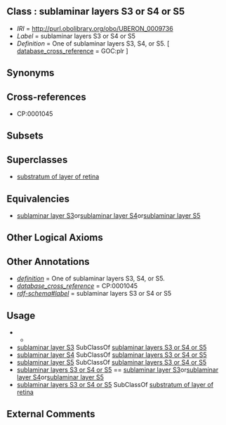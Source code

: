 
## Class : sublaminar layers S3 or S4 or S5

 * *IRI* = http://purl.obolibrary.org/obo/UBERON_0009736
 * *Label* = sublaminar layers S3 or S4 or S5
 * *Definition* = One of sublaminar layers S3, S4, or S5. [ [database_cross_reference](../../ef/oboInOwl#hasDbXref.md) = GOC:plr ]

## Synonyms


## Cross-references

 * CP:0001045

## Subsets


## Superclasses

 * [substratum of layer of retina](../../UBERON/21/UBERON_0008921.md)

## Equivalencies

 * [sublaminar layer S3](../../UBERON/24/UBERON_0008924.md)or[sublaminar layer S4](../../UBERON/25/UBERON_0008925.md)or[sublaminar layer S5](../../UBERON/26/UBERON_0008926.md)

## Other Logical Axioms


## Other Annotations

 * *[definition](../../IAO/15/IAO_0000115.md)* = One of sublaminar layers S3, S4, or S5.
 * *[database_cross_reference](../../ef/oboInOwl#hasDbXref.md)* = CP:0001045
 * *[rdf-schema#label](../../el/rdf-schema#label.md)* = sublaminar layers S3 or S4 or S5

## Usage

 * -
 * [sublaminar layer S3](../../UBERON/24/UBERON_0008924.md) SubClassOf [sublaminar layers S3 or S4 or S5](../../UBERON/36/UBERON_0009736.md)
 * [sublaminar layer S4](../../UBERON/25/UBERON_0008925.md) SubClassOf [sublaminar layers S3 or S4 or S5](../../UBERON/36/UBERON_0009736.md)
 * [sublaminar layer S5](../../UBERON/26/UBERON_0008926.md) SubClassOf [sublaminar layers S3 or S4 or S5](../../UBERON/36/UBERON_0009736.md)
 * [sublaminar layers S3 or S4 or S5](../../UBERON/36/UBERON_0009736.md) == [sublaminar layer S3](../../UBERON/24/UBERON_0008924.md)or[sublaminar layer S4](../../UBERON/25/UBERON_0008925.md)or[sublaminar layer S5](../../UBERON/26/UBERON_0008926.md)
 * [sublaminar layers S3 or S4 or S5](../../UBERON/36/UBERON_0009736.md) SubClassOf [substratum of layer of retina](../../UBERON/21/UBERON_0008921.md)

## External Comments

